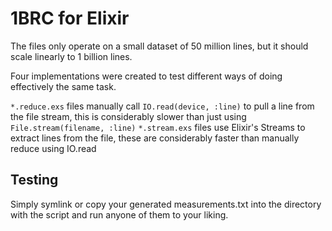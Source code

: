 # 1BRC for Elixir

The files only operate on a small dataset of 50 million lines, but it should scale linearly to 1 billion lines.

Four implementations were created to test different ways of doing effectively the same task.

`*.reduce.exs` files manually call `IO.read(device, :line)` to pull a line from the file stream, this is considerably slower than just using `File.stream(filename, :line)`
`*.stream.exs` files use Elixir's Streams to extract lines from the file, these are considerably faster than manually reduce using IO.read

## Testing

Simply symlink or copy your generated measurements.txt into the directory with the script and run anyone of them to your liking.
